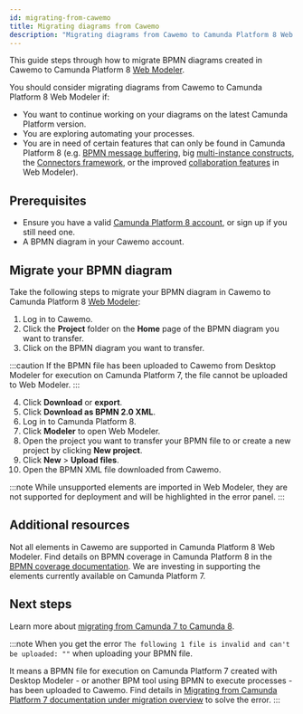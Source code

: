 ```yaml
---
id: migrating-from-cawemo
title: Migrating diagrams from Cawemo
description: "Migrating diagrams from Cawemo to Camunda Platform 8 Web Modeler"
---
```


This guide steps through how to migrate BPMN diagrams created in Cawemo to Camunda Platform 8 [Web Modeler](https://modeler.cloud.camunda.io/).

You should consider migrating diagrams from Cawemo to Camunda Platform 8 Web Modeler if:

- You want to continue working on your diagrams on the latest Camunda Platform version.
- You are exploring automating your processes.
- You are in need of certain features that can only be found in Camunda Platform 8 (e.g. [BPMN message buffering](/components/concepts/messages.md#message-buffering), big [multi-instance constructs](/components/modeler/bpmn/multi-instance/multi-instance.md), the [Connectors framework](/components/connectors/use-connectors.md), or the improved [collaboration features](/components/modeler/web-modeler/collaboration.md) in Web Modeler).

## Prerequisites

- Ensure you have a valid [Camunda Platform 8 account](/guides/create-account.md), or sign up if you still need one.
- A BPMN diagram in your Cawemo account.

## Migrate your BPMN diagram

Take the following steps to migrate your BPMN diagram in Cawemo to Camunda Platform 8 [Web Modeler](/components/modeler/web-modeler/launch-cloud-modeler.md):

1. Log in to Cawemo.
2. Click the **Project** folder on the **Home** page of the BPMN diagram you want to transfer.
3. Click on the BPMN diagram you want to transfer.

:::caution
If the BPMN file has been uploaded to Cawemo from Desktop Modeler for execution on Camunda Platform 7, the file cannot be uploaded to Web Modeler.
:::

4. Click **Download** or **export**.
5. Click **Download as BPMN 2.0 XML**.
6. Log in to Camunda Platform 8.
7. Click **Modeler** to open Web Modeler.
8. Open the project you want to transfer your BPMN file to or create a new project by clicking **New project**.
9. Click **New** > **Upload files**.
10. Open the BPMN XML file downloaded from Cawemo.

:::note
While unsupported elements are imported in Web Modeler, they are not supported for deployment and will be highlighted in the error panel.
:::

## Additional resources

Not all elements in Cawemo are supported in Camunda Platform 8 Web Modeler. Find details on BPMN coverage in Camunda Platform 8 in the [BPMN coverage documentation](/components/modeler/bpmn/bpmn-coverage.md). We are investing in supporting the elements currently available on Camunda Platform 7.

## Next steps

Learn more about [migrating from Camunda 7 to Camunda 8](/guides/migrating-from-camunda-platform-7.md).

:::note
When you get the error `The following 1 file is invalid and can't be uploaded: ""` when uploading your BPMN file.

It means a BPMN file for execution on Camunda Platform 7 created with Desktop Modeler - or another BPM tool using BPMN to execute processes - has been uploaded to Cawemo. Find details in [Migrating from Camunda Platform 7 documentation under migration overview](/guides/migrating-from-camunda-platform-7.md#migration-overview) to solve the error.
:::

